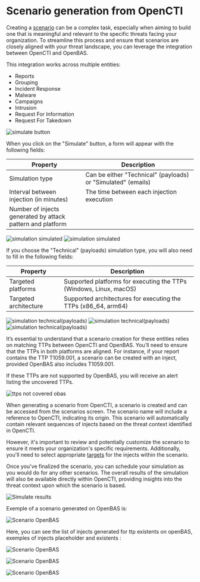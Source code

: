 # Scenario generation from OpenCTI

Creating a [scenario](../scenario.md) can be a complex task, especially when aiming to build one that is meaningful and
relevant to the specific threats facing your organization. To streamline this process and ensure that scenarios are
closely aligned with your threat landscape, you can leverage the integration between OpenCTI and OpenBAS.

This integration works across multiple entities:

- Reports
- Grouping
- Incident Response
- Malware
- Campaigns
- Intrusion
- Request For Information
- Request For Takedown

![simulate button](assets/simulate-btn.png)

When you click on the "Simulate" button, a form will appear with the following fields:

| Property                                                         | Description                                                   |
|------------------------------------------------------------------|---------------------------------------------------------------|
| Simulation type                                                  | Can be either "Technical" (payloads) or "Simulated" (emails)  |
| Interval between injection (in minutes)                          | The time between each injection execution                         |
| Number of injects generated by attack <br/>pattern and platform  |                                                               |

![simulation simulated](assets/octi-form-options.png)
![simulation simulated](assets/octi-form-simulated.png)

If you choose the "Technical" (payloads) simulation type, you will also need to fill in the following fields:

| Property                                                         | Description                                                        |
|------------------------------------------------------------------|--------------------------------------------------------------------|
| Targeted platforms                                               | Supported platforms for executing the TTPs (Windows, Linux, macOS) |
| Targeted architecture                                            | Supported architectures for executing the TTPs (x86_64, arm64)     |

![simulation technical(payloads)](assets/octi-form-technical.png)
![simulation technical(payloads)](assets/octi-form-tech-arch.png)
![simulation technical(payloads)](assets/octi-alert-technical.png)

It’s essential to understand that a scenario creation for these entities relies on matching TTPs between OpenCTI and
OpenBAS. You’ll need to ensure that the TTPs in both platforms are aligned. For instance, if your report contains the
TTP T1059.001, a scenario can be created with an inject, provided OpenBAS also includes T1059.001.

If these TTPs are not supported by OpenBAS, you will receive an alert listing the uncovered TTPs.

![ttps not covered obas](assets/octi-ttps-no-covered.png)

When generating a scenario from OpenCTI, a scenario is created and can be accessed from the scenarios screen. The
scenario name will include a reference to OpenCTI, indicating its origin. This scenario will automatically contain
relevant sequences of injects based on the threat context identified in OpenCTI.

However, it's important to review and potentially customize the scenario to ensure it meets your organization's specific
requirements. Additionally, you'll need to select appropriate [targets](../targets.md) for the injects within the
scenario.

Once you've finalized the scenario, you can schedule your simulation as you would do for any other scenarios. The overall
results of the simulation will also be available directly within OpenCTI, providing insights into the threat context
upon which the scenario is based.

![Simulate results](assets/simulate-result.png)

Exemple of a scenario generated on OpenBAS is:

![Scenario OpenBAS](assets/scenario-openbas.png)

Here, you can see the list of injects generated for ttp existents on openBAS, exemples of injects placeholder and existents :

![Scenario OpenBAS](assets/inject-scenario-openbas.png)

![Scenario OpenBAS](assets/inject-placeholder.png)

![Scenario OpenBAS](assets/inject-ttp.png)

